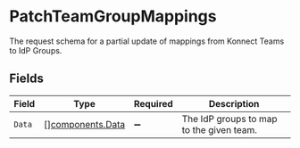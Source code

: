 # PatchTeamGroupMappings

The request schema for a partial update of mappings from Konnect Teams to IdP Groups.


## Fields

| Field                                                | Type                                                 | Required                                             | Description                                          |
| ---------------------------------------------------- | ---------------------------------------------------- | ---------------------------------------------------- | ---------------------------------------------------- |
| `Data`                                               | [][components.Data](../../models/components/data.md) | :heavy_minus_sign:                                   | The IdP groups to map to the given team.             |